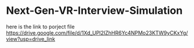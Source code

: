 # Next-Gen-VR-Interview-Simulation

here is the link to porject file 
https://drive.google.com/file/d/1Xd_UPl2IZhHR6Yc4NPMo23KTW9yCKxYg/view?usp=drive_link
